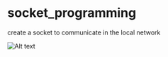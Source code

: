 # socket_programming
create a socket to communicate in the local network


![Alt text](https://drive.google.com/file/d/1RvH9WvRHq3i_Ja-HJUPW7OTSgzeORxar/view?usp=sharing)
